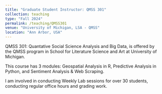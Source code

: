 ```yaml
---
title: "Graduate Student Instructor: QMSS 301"
collection: teaching
type: "Fall 2024"
permalink: /teaching/QMSS301
venue: "University of Michigan, LSA - QMSS"
location: "Ann Arbor, USA"
---
```


QMSS 301: Quantative Social Science Analysis and Big Data, is offered by the QMSS program in School for Literature Science and Art at University of Michigan.

This course has 3 modules: Geospatial Analysis in R, Predictive Analysis in Python, and Sentiment Analysis & Web Scraping.

I am involved in conducting Weekly Lab sessions for over 30 students, conducting regular office hours and grading work.
